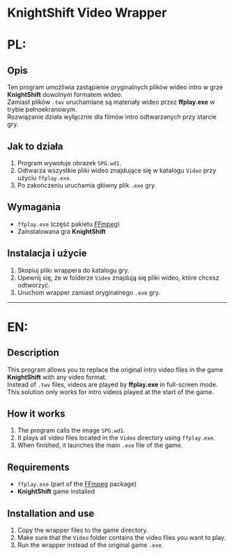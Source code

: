# KnightShift Video Wrapper

# PL:

## Opis
Ten program umożliwia zastąpienie oryginalnych plików wideo intro w grze **KnightShift** dowolnym formatem wideo.  
Zamiast plików `.twv` uruchamiane są materiały wideo przez **ffplay.exe** w trybie pełnoekranowym.  
Rozwiązanie działa wyłącznie dla filmów intro odtwarzanych przy starcie gry.

## Jak to działa
1. Program wywołuje obrazek `SPG.wd1`.  
2. Odtwarza wszystkie pliki wideo znajdujące się w katalogu `Video` przy użyciu `ffplay.exe`.  
3. Po zakończeniu uruchamia główny plik `.exe` gry.  

## Wymagania
- `ffplay.exe` (część pakietu [FFmpeg](https://ffmpeg.org/))  
- Zainstalowana gra **KnightShift**  

## Instalacja i użycie
1. Skopiuj pliki wrappera do katalogu gry.  
2. Upewnij się, że w folderze `Video` znajdują się pliki wideo, które chcesz odtworzyć.  
3. Uruchom wrapper zamiast oryginalnego `.exe` gry.  

---

# EN:

## Description
This program allows you to replace the original intro video files in the game **KnightShift** with any video format.  
Instead of `.twv` files, videos are played by **ffplay.exe** in full-screen mode.  
This solution only works for intro videos played at the start of the game.

## How it works
1. The program calls the image `SPG.wd1`.  
2. It plays all video files located in the `Video` directory using `ffplay.exe`.  
3. When finished, it launches the main `.exe` file of the game.  

## Requirements
- `ffplay.exe` (part of the [FFmpeg](https://ffmpeg.org/) package)  
- **KnightShift** game installed  

## Installation and use
1. Copy the wrapper files to the game directory.  
2. Make sure that the `Video` folder contains the video files you want to play.  
3. Run the wrapper instead of the original game `.exe`.  

